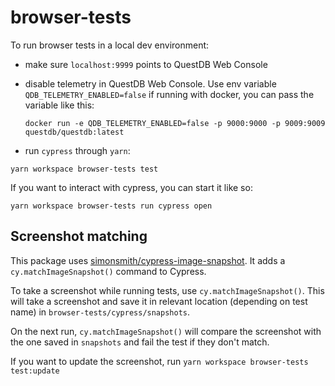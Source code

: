 # browser-tests

To run browser tests in a local dev environment:

* make sure `localhost:9999` points to QuestDB Web Console
* disable telemetry in QuestDB Web Console. Use env variable `QDB_TELEMETRY_ENABLED=false`
  if running with docker, you can pass the variable like this:
  ```
  docker run -e QDB_TELEMETRY_ENABLED=false -p 9000:9000 -p 9009:9009 questdb/questdb:latest
  ```

* run `cypress` through `yarn`:
```
yarn workspace browser-tests test
```

If you want to interact with cypress, you can start it like so:

```
yarn workspace browser-tests run cypress open
```

## Screenshot matching

This package uses [simonsmith/cypress-image-snapshot](https://github.com/simonsmith/cypress-image-snapshot). It adds a `cy.matchImageSnapshot()` command to Cypress.

To take a screenshot while running tests, use `cy.matchImageSnapshot()`.
This will take a screenshot and save it in relevant location (depending
on test name) in `browser-tests/cypress/snapshots`.

On the next run, `cy.matchImageSnapshot()` will compare the screenshot with the one saved in `snapshots` and fail the test if they don't match.

If you want to update the screenshot, run `yarn workspace browser-tests test:update`
